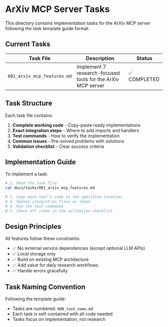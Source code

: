# ArXiv MCP Server Tasks

This directory contains implementation tasks for the ArXiv MCP server following the task template guide format.

## Current Tasks

| Task File | Description | Status |
|-----------|-------------|--------|
| `001_arxiv_mcp_features.md` | Implement 7 research-focused tools for the ArXiv MCP server | ✅ COMPLETED |

## Task Structure

Each task file contains:
1. **Complete working code** - Copy-paste ready implementations
2. **Exact integration steps** - Where to add imports and handlers
3. **Test commands** - How to verify the implementation
4. **Common issues** - Pre-solved problems with solutions
5. **Validation checklist** - Clear success criteria

## Implementation Guide

To implement a task:

```bash
# 1. Read the task file
cat docs/tasks/001_arxiv_mcp_features.md

# 2. Copy each tool's code to the specified location
# 3. Update integration files as shown
# 4. Run the test commands
# 5. Check off items in the validation checklist
```

## Design Principles

All features follow these constraints:
- ✅ No external service dependencies (except optional LLM APIs)
- ✅ Local storage only
- ✅ Build on existing MCP architecture
- ✅ Add value for daily research workflows
- ✅ Handle errors gracefully

## Task Naming Convention

Following the template guide:
- Tasks are numbered: `00N_task_name.md`
- Each task is self-contained with all code needed
- Tasks focus on implementation, not research